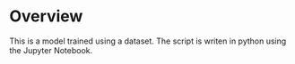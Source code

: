 # Overview
This is a model trained using a dataset. The script is writen in python using the Jupyter Notebook.